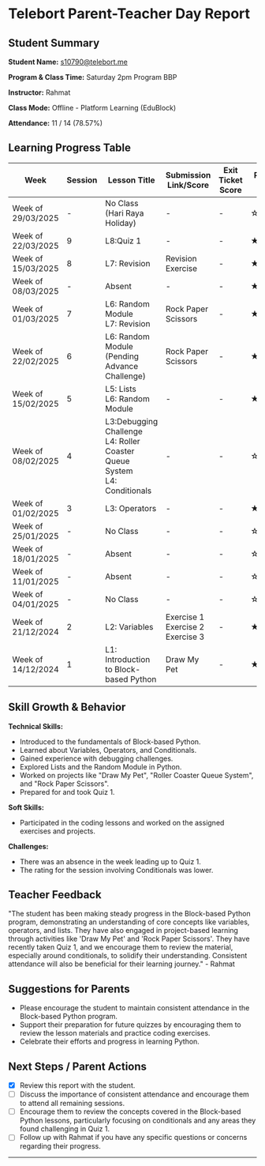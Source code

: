 # Telebort Parent-Teacher Day Report

## Student Summary

**Student Name:** s10790@telebort.me

**Program & Class Time:** Saturday 2pm Program BBP

**Instructor:** Rahmat

**Class Mode:** Offline - Platform Learning (EduBlock)

**Attendance:** 11 / 14 (78.57%)


## Learning Progress Table

| Week              | Session | Lesson Title                                          | Submission Link/Score | Exit Ticket Score | Progress Rating |
|-------------------|---------|-------------------------------------------------------|-----------------------|-------------------|-----------------|
| Week of 29/03/2025 | -       | No Class (Hari Raya Holiday)                          | -                     | -                 | ☆☆☆☆☆         |
| Week of 22/03/2025 | 9       | L8:Quiz 1                                             | -                     | -                 | ★★★☆☆         |
| Week of 15/03/2025 | 8       | L7: Revision                                          | Revision Exercise     | -                 | ★★★☆☆         |
| Week of 08/03/2025 | -       | Absent                                                | -                     | -                 | ★★★☆☆         |
| Week of 01/03/2025 | 7       | L6: Random Module <br> L7: Revision                  | Rock Paper Scissors   | -                 | ★★★☆☆         |
| Week of 22/02/2025 | 6       | L6: Random Module (Pending Advance Challenge)         | Rock Paper Scissors   | -                 | ★★★☆☆         |
| Week of 15/02/2025 | 5       | L5: Lists <br> L6: Random Module                      | -                     | -                 | ★★★☆☆         |
| Week of 08/02/2025 | 4       | L3:Debugging Challenge <br> L4: Roller Coaster Queue System <br> L4: Conditionals | -                     | -                 | ☆☆☆☆☆         |
| Week of 01/02/2025 | 3       | L3: Operators                                         | -                     | -                 | ★★★☆☆         |
| Week of 25/01/2025 | -       | No Class                                              | -                     | -                 | ☆☆☆☆☆         |
| Week of 18/01/2025 | -       | Absent                                                | -                     | -                 | ☆☆☆☆☆         |
| Week of 11/01/2025 | -       | Absent                                                | -                     | -                 | ☆☆☆☆☆         |
| Week of 04/01/2025 | -       | No Class                                              | -                     | -                 | ☆☆☆☆☆         |
| Week of 21/12/2024 | 2       | L2: Variables                                         | Exercise 1 <br> Exercise 2 <br> Exercise 3 | -                 | ★★★★☆         |
| Week of 14/12/2024 | 1       | L1: Introduction to Block-based Python               | Draw My Pet           | -                 | ★★★★☆         |

## Skill Growth & Behavior

**Technical Skills:**
* Introduced to the fundamentals of Block-based Python.
* Learned about Variables, Operators, and Conditionals.
* Gained experience with debugging challenges.
* Explored Lists and the Random Module in Python.
* Worked on projects like "Draw My Pet", "Roller Coaster Queue System", and "Rock Paper Scissors".
* Prepared for and took Quiz 1.

**Soft Skills:**
* Participated in the coding lessons and worked on the assigned exercises and projects.

**Challenges:**
* There was an absence in the week leading up to Quiz 1.
* The rating for the session involving Conditionals was lower.

## Teacher Feedback

"The student has been making steady progress in the Block-based Python program, demonstrating an understanding of core concepts like variables, operators, and lists. They have also engaged in project-based learning through activities like 'Draw My Pet' and 'Rock Paper Scissors'. They have recently taken Quiz 1, and we encourage them to review the material, especially around conditionals, to solidify their understanding. Consistent attendance will also be beneficial for their learning journey." - Rahmat

## Suggestions for Parents

* Please encourage the student to maintain consistent attendance in the Block-based Python program.
* Support their preparation for future quizzes by encouraging them to review the lesson materials and practice coding exercises.
* Celebrate their efforts and progress in learning Python.

## Next Steps / Parent Actions

* [x] Review this report with the student.
* [ ] Discuss the importance of consistent attendance and encourage them to attend all remaining sessions.
* [ ] Encourage them to review the concepts covered in the Block-based Python lessons, particularly focusing on conditionals and any areas they found challenging in Quiz 1.
* [ ] Follow up with Rahmat if you have any specific questions or concerns regarding their progress.

***